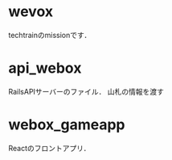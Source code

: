 # wevox
techtrainのmissionです．

# api_webox
RailsAPIサーバーのファイル．
山札の情報を渡す

# webox_gameapp
Reactのフロントアプリ．
